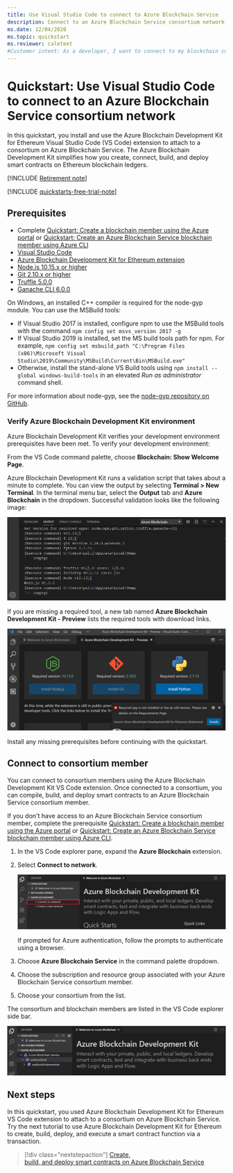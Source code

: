 ```yaml
---
title: Use Visual Studio Code to connect to Azure Blockchain Service
description: Connect to an Azure Blockchain Service consortium network using the Azure Blockchain Development Kit for Ethereum extension in Visual Studio Code
ms.date: 12/04/2020
ms.topic: quickstart
ms.reviewer: caleteet
#Customer intent: As a developer, I want to connect to my blockchain consortium so that I can perform actions on a blockchain.
---
```


# Quickstart: Use Visual Studio Code to connect to an Azure Blockchain Service consortium network

In this quickstart, you install and use the Azure Blockchain Development Kit for Ethereum Visual Studio Code (VS Code) extension to attach to a consortium on Azure Blockchain Service. The Azure Blockchain Development Kit simplifies how you create, connect, build, and deploy smart contracts on Ethereum blockchain ledgers.

[!INCLUDE [Retirement note](./includes/retirement.md)]

[!INCLUDE [quickstarts-free-trial-note](../../../includes/quickstarts-free-trial-note.md)]

## Prerequisites

* Complete [Quickstart: Create a blockchain member using the Azure portal](create-member.md) or [Quickstart: Create an Azure Blockchain Service blockchain member using Azure CLI](create-member-cli.md)
* [Visual Studio Code](https://code.visualstudio.com/Download)
* [Azure Blockchain Development Kit for Ethereum extension](https://marketplace.visualstudio.com/items?itemName=AzBlockchain.azure-blockchain)
* [Node.js 10.15.x or higher](https://nodejs.org)
* [Git 2.10.x or higher](https://git-scm.com)
* [Truffle 5.0.0](https://www.trufflesuite.com/docs/truffle/getting-started/installation)
* [Ganache CLI 6.0.0](https://github.com/trufflesuite/ganache-cli)

On Windows, an installed C++ compiler is required for the node-gyp module. You can use the MSBuild tools:

* If Visual Studio 2017 is installed, configure npm to use the MSBuild tools with the command `npm config set msvs_version 2017 -g`
* If Visual Studio 2019 is installed, set the MS build tools path for npm. For example, `npm config set msbuild_path "C:\Program Files (x86)\Microsoft Visual Studio\2019\Community\MSBuild\Current\Bin\MSBuild.exe"`
* Otherwise, install the stand-alone VS Build tools using `npm install --global windows-build-tools` in an elevated *Run as administrator* command shell.

For more information about node-gyp, see the [node-gyp repository on GitHub](https://github.com/nodejs/node-gyp).

### Verify Azure Blockchain Development Kit environment

Azure Blockchain Development Kit verifies your development environment prerequisites have been met. To verify your development environment:

From the VS Code command palette, choose **Blockchain: Show Welcome Page**.

Azure Blockchain Development Kit runs a validation script that takes about a minute to complete. You can view the output by selecting **Terminal > New Terminal**. In the terminal menu bar, select the **Output** tab and **Azure Blockchain** in the dropdown. Successful validation looks like the following image:

![Valid development environment](./media/connect-vscode/valid-environment.png)

 If you are missing a required tool, a new tab named **Azure Blockchain Development Kit - Preview** lists the required tools with download links.

![Dev kit required apps](./media/connect-vscode/required-apps.png)

Install any missing prerequisites before continuing with the quickstart.

## Connect to consortium member

You can connect to consortium members using the Azure Blockchain Development Kit VS Code extension. Once connected to a consortium, you can compile, build, and deploy smart contracts to an Azure Blockchain Service consortium member.

If you don't have access to an Azure Blockchain Service consortium member, complete the prerequisite [Quickstart: Create a blockchain member using the Azure portal](create-member.md) or [Quickstart: Create an Azure Blockchain Service blockchain member using Azure CLI](create-member-cli.md).

1. In the VS Code explorer pane, expand the **Azure Blockchain** extension.
1. Select **Connect to network**.

   ![Connect to network](./media/connect-vscode/connect-consortium.png)

    If prompted for Azure authentication, follow the prompts to authenticate using a browser.
1. Choose **Azure Blockchain Service** in the command palette dropdown.
1. Choose the subscription and resource group associated with your Azure Blockchain Service consortium member.
1. Choose your consortium from the list.

The consortium and blockchain members are listed in the VS Code explorer side bar.

![Consortium displayed in explorer](./media/connect-vscode/consortium-node.png)

## Next steps

In this quickstart, you used Azure Blockchain Development Kit for Ethereum VS Code extension to attach to a consortium on Azure Blockchain Service. Try the next tutorial to use Azure Blockchain Development Kit for Ethereum to create, build, deploy, and execute a smart contract function via a transaction.

> [!div class="nextstepaction"]
> [Create, build, and deploy smart contracts on Azure Blockchain Service](send-transaction.md)